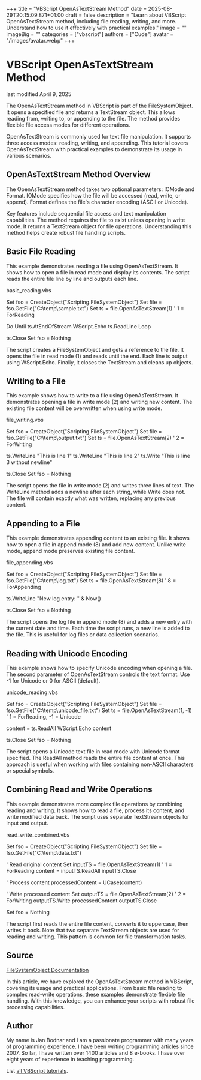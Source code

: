 +++
title = "VBScript OpenAsTextStream Method"
date = 2025-08-29T20:15:09.871+01:00
draft = false
description = "Learn about VBScript OpenAsTextStream method, including file reading, writing, and more. Understand how to use it effectively with practical examples."
image = ""
imageBig = ""
categories = ["vbscript"]
authors = ["Cude"]
avatar = "/images/avatar.webp"
+++

# VBScript OpenAsTextStream Method

last modified April 9, 2025

The OpenAsTextStream method in VBScript is part of the
FileSystemObject. It opens a specified file and returns a
TextStream object. This allows reading from, writing to, or
appending to the file. The method provides flexible file access modes for
different operations.

OpenAsTextStream is commonly used for text file manipulation. It
supports three access modes: reading, writing, and appending. This tutorial
covers OpenAsTextStream with practical examples to demonstrate its
usage in various scenarios.

## OpenAsTextStream Method Overview

The OpenAsTextStream method takes two optional parameters: IOMode
and Format. IOMode specifies how the file will be accessed (read, write, or
append). Format defines the file's character encoding (ASCII or Unicode).

Key features include sequential file access and text manipulation capabilities.
The method requires the file to exist unless opening in write mode. It returns a
TextStream object for file operations. Understanding this method
helps create robust file handling scripts.

## Basic File Reading

This example demonstrates reading a file using OpenAsTextStream.
It shows how to open a file in read mode and display its contents. The script
reads the entire file line by line and outputs each line.

basic_reading.vbs
  

Set fso = CreateObject("Scripting.FileSystemObject")
Set file = fso.GetFile("C:\temp\sample.txt")
Set ts = file.OpenAsTextStream(1) ' 1 = ForReading

Do Until ts.AtEndOfStream
    WScript.Echo ts.ReadLine
Loop

ts.Close
Set fso = Nothing

The script creates a FileSystemObject and gets a reference to the
file. It opens the file in read mode (1) and reads until the end. Each line is
output using WScript.Echo. Finally, it closes the TextStream and
cleans up objects.

## Writing to a File

This example shows how to write to a file using OpenAsTextStream.
It demonstrates opening a file in write mode (2) and writing new content. The
existing file content will be overwritten when using write mode.

file_writing.vbs
  

Set fso = CreateObject("Scripting.FileSystemObject")
Set file = fso.GetFile("C:\temp\output.txt")
Set ts = file.OpenAsTextStream(2) ' 2 = ForWriting

ts.WriteLine "This is line 1"
ts.WriteLine "This is line 2"
ts.Write "This is line 3 without newline"

ts.Close
Set fso = Nothing

The script opens the file in write mode (2) and writes three lines of text. The
WriteLine method adds a newline after each string, while
Write does not. The file will contain exactly what was written,
replacing any previous content.

## Appending to a File

This example demonstrates appending content to an existing file. It shows how to
open a file in append mode (8) and add new content. Unlike write mode, append
mode preserves existing file content.

file_appending.vbs
  

Set fso = CreateObject("Scripting.FileSystemObject")
Set file = fso.GetFile("C:\temp\log.txt")
Set ts = file.OpenAsTextStream(8) ' 8 = ForAppending

ts.WriteLine "New log entry: " &amp; Now()

ts.Close
Set fso = Nothing

The script opens the log file in append mode (8) and adds a new entry with the
current date and time. Each time the script runs, a new line is added to the
file. This is useful for log files or data collection scenarios.

## Reading with Unicode Encoding

This example shows how to specify Unicode encoding when opening a file. The
second parameter of OpenAsTextStream controls the text format. Use
-1 for Unicode or 0 for ASCII (default).

unicode_reading.vbs
  

Set fso = CreateObject("Scripting.FileSystemObject")
Set file = fso.GetFile("C:\temp\unicode_file.txt")
Set ts = file.OpenAsTextStream(1, -1) ' 1 = ForReading, -1 = Unicode

content = ts.ReadAll
WScript.Echo content

ts.Close
Set fso = Nothing

The script opens a Unicode text file in read mode with Unicode format specified.
The ReadAll method reads the entire file content at once. This
approach is useful when working with files containing non-ASCII characters or
special symbols.

## Combining Read and Write Operations

This example demonstrates more complex file operations by combining reading and
writing. It shows how to read a file, process its content, and write modified
data back. The script uses separate TextStream objects for input and output.

read_write_combined.vbs
  

Set fso = CreateObject("Scripting.FileSystemObject")
Set file = fso.GetFile("C:\temp\data.txt")

' Read original content
Set inputTS = file.OpenAsTextStream(1) ' 1 = ForReading
content = inputTS.ReadAll
inputTS.Close

' Process content
processedContent = UCase(content)

' Write processed content
Set outputTS = file.OpenAsTextStream(2) ' 2 = ForWriting
outputTS.Write processedContent
outputTS.Close

Set fso = Nothing

The script first reads the entire file content, converts it to uppercase, then
writes it back. Note that two separate TextStream objects are used for reading
and writing. This pattern is common for file transformation tasks.

## Source

[FileSystemObject Documentation](https://learn.microsoft.com/en-us/previous-versions/windows/internet-explorer/ie-developer/scripting-articles/6kxy1a51(v=vs.84))

In this article, we have explored the OpenAsTextStream method in
VBScript, covering its usage and practical applications. From basic file reading
to complex read-write operations, these examples demonstrate flexible file
handling. With this knowledge, you can enhance your scripts with robust file
processing capabilities.

## Author

My name is Jan Bodnar and I am a passionate programmer with many years of
programming experience. I have been writing programming articles since 2007. So
far, I have written over 1400 articles and 8 e-books. I have over eight years of
experience in teaching programming.

List [all VBScript tutorials](/vbscript/).